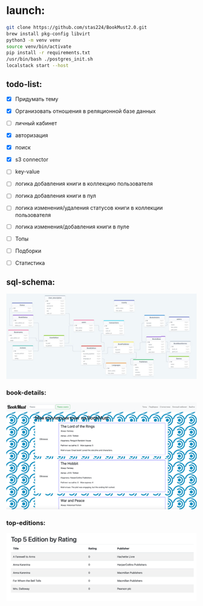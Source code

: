 # launch:
```sh
git clone https://github.com/stas224/BookMust2.0.git
brew install pkg-config libvirt
python3 -m venv venv
source venv/bin/activate 
pip install -r requirements.txt
/usr/bin/bash ./postgres_init.sh
localstack start --host
```
## todo-list:
- [x] Придумать тему 
- [x] Организовать отношения в реляционной базе данных
- [ ] личный кабинет
- [x] авторизация
- [x] поиск
- [x] s3 connector
- [ ] key-value

- [ ] логика добавления книги в коллекцию пользователя
- [ ] логика добавления книги в пул
- [ ] логика изменения/удаления статусов книги в коллекции пользователя
- [ ] логика изменения/добавления книги в пуле

- [ ] Топы
- [ ] Подборки
- [ ] Статистика

## sql-schema:
![sql-schema.jpg](media/sql-schema.jpg)


### book-details:
![book-details.png](media/book-details.png)

### top-editions:
![top-editions.png](media/top-editions.png)